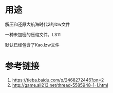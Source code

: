 用途
=========
解压和还原大航海时代2的lzw文件

一种未加密的压缩文件，LS11

默认已经包含了Kao.lzw文件


参考链接
=========
1. https://tieba.baidu.com/p/2468272446?pn=2
2. http://game.ali213.net/thread-5585948-1-1.html